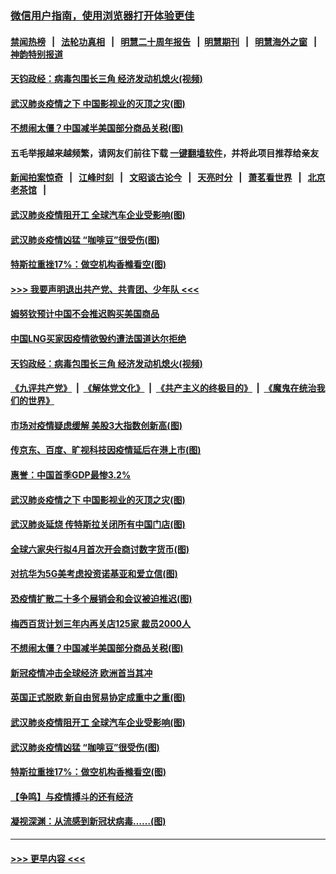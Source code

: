 ### [微信用户指南，使用浏览器打开体验更佳](https://github.com/gfw-breaker/banned-news1/blob/master/indexes/wechat-guide.md?t=0)
#### [禁闻热榜](热点新闻.md?t=0)  &nbsp;&nbsp;|&nbsp;&nbsp; [法轮功真相](https://github.com/gfw-breaker/truth/blob/master/README.md?t=0) &nbsp;&nbsp;|&nbsp;&nbsp; [明慧二十周年报告](https://github.com/gfw-breaker/mh-reports/blob/master/README.md?t=0) &nbsp;&nbsp;|&nbsp;&nbsp;[明慧期刊](https://github.com/gfw-breaker/mh-qikan) &nbsp;&nbsp;|&nbsp;&nbsp; [明慧海外之窗](https://github.com/gfw-breaker/mh-news/blob/master/README.md?t=0) &nbsp;&nbsp;|&nbsp;&nbsp; [神韵特别报道](https://github.com/gfw-breaker/mh-news/blob/master/shenyun.md?t=0)
#### [天钧政经：病毒包围长三角 经济发动机熄火(视频)](../pages/p5/922286.md?t=02080222) 
#### [武汉肺炎疫情之下 中国影视业的灭顶之灾(图)](../pages/p5/922234.md?t=02080222) 
#### [不想闹太僵？中国减半美国部分商品关税(图)](../pages/p5/922166.md?t=02080222) 
#### 五毛举报越来越频繁，请网友们前往下载 [一键翻墙软件](https://github.com/gfw-breaker/ssr-accounts)，并将此项目推荐给亲友
#### [新闻拍案惊奇](https://github.com/gfw-breaker/banned-news1/blob/master/pages/link4.md) &nbsp;&nbsp;|&nbsp;&nbsp; [江峰时刻](https://github.com/gfw-breaker/banned-news1/blob/master/pages/link4.md) &nbsp;&nbsp;|&nbsp;&nbsp; [文昭谈古论今](https://github.com/gfw-breaker/banned-news1/blob/master/pages/link4.md) &nbsp;&nbsp;|&nbsp;&nbsp; [天亮时分](https://github.com/gfw-breaker/banned-news1/blob/master/pages/link4.md) &nbsp;&nbsp;|&nbsp;&nbsp; [萧茗看世界](https://github.com/gfw-breaker/banned-news1/blob/master/pages/link4.md) &nbsp;&nbsp;|&nbsp;&nbsp; [北京老茶馆](https://github.com/gfw-breaker/banned-news1/blob/master/pages/link4.md) &nbsp;&nbsp;|&nbsp;&nbsp; 
#### [武汉肺炎疫情阻开工 全球汽车企业受影响(图)](../pages/p5/922129.md?t=02080222) 
#### [武汉肺炎疫情凶猛 “咖啡豆”很受伤(图)](../pages/p5/922148.md?t=02080222) 
#### [特斯拉重挫17%：做空机构香橼看空(图)](../pages/p5/922105.md?t=02080222) 
#### [>>> 我要声明退出共产党、共青团、少年队 <<<](https://github.com/begood0513/goodnews/blob/master/quit/letter.md) 
#### [姆努钦预计中国不会推迟购买美国商品](../pages/p5/922296.md?t=02080222) 
#### [中国LNG买家因疫情欲毁约遭法国道达尔拒绝](../pages/p5/922295.md?t=02080222) 
#### [天钧政经：病毒包围长三角 经济发动机熄火(视频)](../pages/p5/922286.md?t=02080222) 
#### [《九评共产党》](https://github.com/begood0513/9ping.md/blob/master/README.md) &nbsp;|&nbsp; [《解体党文化》](../../../../jtdwh.md/blob/master/README.md)  &nbsp;|&nbsp; [《共产主义的终极目的》](../../../../gczydzjmd.md/blob/master/README.md) &nbsp;|&nbsp; [《魔鬼在统治我们的世界》](../../../../mgztzwmdsj.md/blob/master/README.md) 
#### [市场对疫情疑虑缓解 美股3大指数创新高(图)](../pages/p5/922255.md?t=02080222) 
#### [传京东、百度、旷视科技因疫情延后在港上市(图)](../pages/p5/922237.md?t=02080222) 
#### [惠誉：中国首季GDP最惨3.2%](../pages/p5/922236.md?t=02080222) 
#### [武汉肺炎疫情之下 中国影视业的灭顶之灾(图)](../pages/p5/922234.md?t=02080222) 
#### [武汉肺炎延烧 传特斯拉关闭所有中国门店(图)](../pages/p5/922232.md?t=02080222) 
#### [全球六家央行拟4月首次开会商讨数字货币(图)](../pages/p5/922229.md?t=02080222) 
#### [对抗华为5G美考虑投资诺基亚和爱立信(图)](../pages/p5/922223.md?t=02080222) 
#### [恐疫情扩散二十多个展销会和会议被迫推迟(图)](../pages/p5/922219.md?t=02080222) 
#### [梅西百货计划三年内再关店125家 裁员2000人](../pages/p5/922196.md?t=02080222) 
#### [不想闹太僵？中国减半美国部分商品关税(图)](../pages/p5/922166.md?t=02080222) 
#### [新冠疫情冲击全球经济 欧洲首当其冲](../pages/p5/922158.md?t=02080222) 
#### [英国正式脱欧 新自由贸易协定成重中之重(图)](../pages/p5/922156.md?t=02080222) 
#### [武汉肺炎疫情阻开工 全球汽车企业受影响(图)](../pages/p5/922129.md?t=02080222) 
#### [武汉肺炎疫情凶猛 “咖啡豆”很受伤(图)](../pages/p5/922148.md?t=02080222) 
#### [特斯拉重挫17%：做空机构香橼看空(图)](../pages/p5/922105.md?t=02080222) 
#### [【争鸣】与疫情搏斗的还有经济](../pages/p5/922098.md?t=02080222) 
#### [凝视深渊：从流感到新冠状病毒……(图)](../pages/p5/922094.md?t=02080222) 

----
#### [ >>> 更早内容 <<< ](../indexes/p5-earlier.md)

